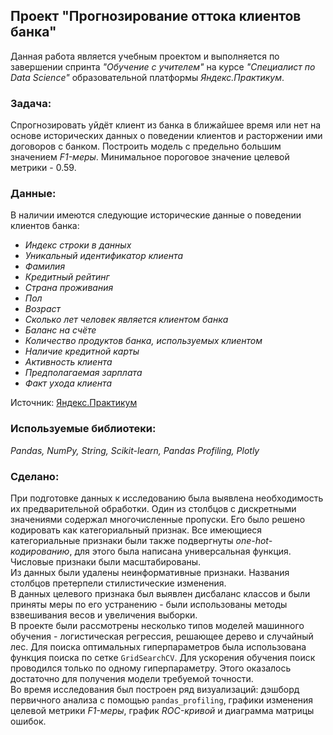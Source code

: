 ## Проект "Прогнозирование оттока клиентов банка"
Данная работа является учебным проектом и выполняется по завершении спринта _"Обучение с учителем"_ на курсе _"Специалист по Data Science"_ образовательной платформы _Яндекс.Практикум_.   
### Задача:
Спрогнозировать уйдёт клиент из банка в ближайшее время или нет на основе исторических данных о поведении клиентов и расторжении ими договоров с банком. Построить модель с предельно большим значением _F1-меры_. Минимальное пороговое значение целевой метрики - 0.59.
### Данные:
В наличии имеются следующие исторические данные о поведении клиентов банка:  
- _Индекс строки в данных_
- _Уникальный идентификатор клиента_
- _Фамилия_
- _Кредитный рейтинг_
- _Страна проживания_
- _Пол_
- _Возраст_
- _Сколько лет человек является клиентом банка_
- _Баланс на счёте_
- _Количество продуктов банка, используемых клиентом_
- _Наличие кредитной карты_
- _Активность клиента_
- _Предполагаемая зарплата_
- _Факт ухода клиента_

Источник: [Яндекс.Практикум](https://practicum.yandex.ru/data-scientist/)
### Используемые библиотеки:
*Pandas, NumPy, String, Scikit-learn, Pandas Profiling, Plotly*
### Сделано:
При подготовке данных к исследованию была выявлена необходимость их предварительной обработки. Один из столбцов с дискретными значениями содержал многочисленные пропуски. Его было решено кодировать как категориальный признак. Все имеющиеся категориальные признаки были также подвергнуты _one-hot-кодированию_, для этого была написана универсальная функция. Числовые признаки были масштабированы.  
Из данных были удалены неинформативные признаки. Названия столбцов претерпели стилистические изменения.  
В данных целевого признака был выявлен дисбаланс классов и были приняты меры по его устранению - были использованы методы взвешивания весов и увеличения выборки.   
В проекте были рассмотрены несколько типов моделей машинного обучения - логистическая регрессия, решающее дерево и случайный лес. Для поиска оптимальных гиперпараметров была использована функция поиска по сетке `GridSearchCV`. Для ускорения обучения поиск проводился только по одному гиперпараметру. Этого оказалось достаточно для получения модели требуемой точности.   
Во время исследования был построен ряд визуализаций: дэшборд первичного анализа с помощью `pandas_profiling`, графики изменения целевой метрики _F1-меры_, график _ROC-кривой_ и диаграмма матрицы ошибок.
